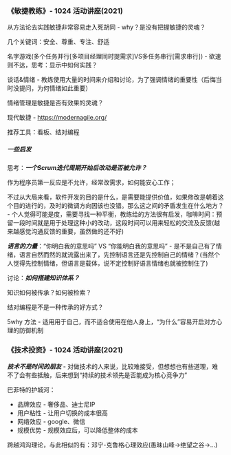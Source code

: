 ### 《敏捷教练》- 1024 活动讲座(2021)

从方法论去实践敏捷非常容易走入死胡同 - why？是没有把握敏捷的灵魂？

几个关键词：安全、尊重、专注、舒适

名字游戏(多个任务并行[多项目经理同时提需求]VS多任务串行[需求串行]) - 欲速则不达，思考：显示中如何实践？

谈话&情绪 - 教练使用大量的时间来介绍和讨论，为了强调情绪的重要性（后悔当时没提问，为何情绪如此重要）

情绪管理是敏捷是否有效果的灵魂？

现代敏捷 - https://modernagile.org/

推荐工具：看板、结对编程

##### 一些启发

思考：***一个Scrum迭代周期开始后改动是否被允许？***

作为程序员第一反应是不允许，经常改需求，如何能安心工作；

不过从大局来看，软件开发的目的是什么，是需要能提供价值，如果修改是朝着这个目的进行的，及时的微调方向因该也没错。那么这之间的矛盾发生在什么地方？ - 个人觉得可能是度，需要寻找一种平衡，教练给的方法很有启发，咖啡时间：预留一段时间就是用于处理这种小的改动，这段时间可以用来轻松的交流及反馈(越来越感觉沟通反馈的重要，虽然做的还不好)

***语言的力量***：“你明白我的意思吗” VS “你能明白我的意思吗” - 是不是自己有了情绪，语言自然而然的就流露出来了，先控制语言还是先控制自己的情绪？(当然个人觉得先控制情绪，但语言是载体，说不定控制好语言情绪也就被控制住了)

讨论：***如何搭建知识体系？***

知识如何被传承？如何被检索？

结对编程是不是一种传承的好方式？

5why 方法 - 适用用于自己，而不适合使用在他人身上，“为什么”容易开启对方心理的防御机制



### 《技术投资》- 1024 活动讲座(2021)

***技术不是时间的朋友*** - 对做技术的人来说，比较难接受，但想想也有些道理，难不了会有些抵触，后来想到“持续的技术领先是否能成为核心竞争力”

巴菲特的护城河：

- 品牌效应 - 奢侈品、迪士尼IP
- 用户粘性 - 让用户切换的成本很高
- 网络效应 - google、微信
- 规模优势 - 规模效应后，可以降低整体的成本

跨越鸿沟理论，与此相似的有：邓宁-克鲁格心理效应(愚昧山峰->绝望之谷->...)



